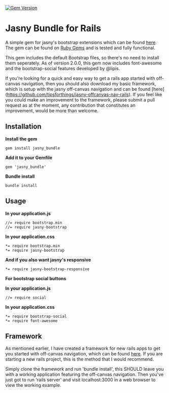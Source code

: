 [![Gem Version](https://badge.fury.io/rb/jasny_bundle.svg)](http://badge.fury.io/rb/jasny_bundle)

# Jasny Bundle for Rails

A simple gem for jasny's bootstrap extensions which can be found [here](http://jasny.github.io/bootstrap "jasny's bootstrap"). The gem can be found on [Ruby Gems](https://rubygems.org/gems/jasny_bundle) and is tested and fully functional.

This gem includes the default Bootstrap files, so there's no need to install them seperately. As of version 2.0.0, this gem now includes font-awesome and the bootstrap-social features developed by @lipis.

If you're looking for a quick and easy way to get a rails app started with off-canvas navigation, then you should also download my basic framework, which is setup with the jasny off-canvas navigation and can be found [here] (https://github.com/tipsforthings/jasny-offcanvas-nav-rails).
If you feel like you could make an improvement to the framework, please submit a pull request as at the moment, any contribution that constitutes an improvement, would be more than welcome.

## Installation

**Install the gem**

    gem install jasny_bundle

**Add it to your Gemfile**

    gem 'jasny_bundle'

**Bundle install**

    bundle install

## Usage

**In your application.js**

    //= require bootstrap.min
    //= require jasny-bootstrap

**In your application.css**

    *= require bootstrap.min
    *= require jasny-bootstrap

**And if you also want jasny's responsive**

    *= require jasny-bootstrap-responsive

**For bootstrap social buttons**

**In your application.js**

    //= require social

**In your application.css**

    *= require bootstrap-social
    *= require font-awesome
## Framework

As mentioned earlier, I have created a framework for new rails apps to get you started with off-canvas navigation, which can be found [here](https://github.com/tipsforthings/jasny-offcanvas-nav-rails). If you are starting a new rails project, this is the method that I would recommend. 

Simply clone the framework and run 'bundle install', this SHOULD leave you with a working application featuring the off-canvas navigation. Then you've just got to run 'rails server' and visit localhost:3000 in a web browser to view the working example.
